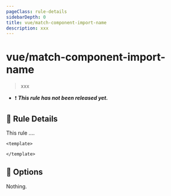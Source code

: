 ```yaml
---
pageClass: rule-details
sidebarDepth: 0
title: vue/match-component-import-name
description: xxx
---
```

# vue/match-component-import-name

> xxx

- :exclamation: <badge text="This rule has not been released yet." vertical="middle" type="error"> ***This rule has not been released yet.*** </badge>

## :book: Rule Details

This rule ....

<eslint-code-block :rules="{'vue/match-component-import-name': ['error']}">

```vue
<template>

</template>
```

</eslint-code-block>

## :wrench: Options

Nothing.

